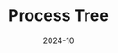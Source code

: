 ---
title: Process Tree
description:  A website that includes more than 260 of the most important manufacturing processes
date: 2024-10
tags: [
    Manufacturing,
    Processes,
    Web development,
]
role: Personal Project
images: [
    [1.png, Screenshot of part of the tree],
    [2.png, Settings of the website],
    [3.png, Screenshot of the website],
]
---
